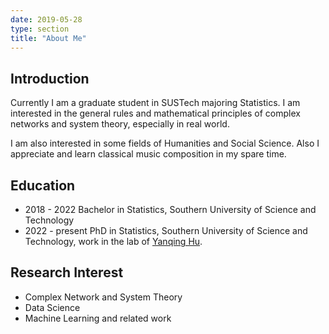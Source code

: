 ```yaml
---
date: 2019-05-28
type: section
title: "About Me"
---
```


## Introduction

Currently I am a graduate student in SUSTech majoring Statistics. I am interested in the general rules and mathematical principles of complex networks and system theory, especially in real world.

I am also interested in some fields of Humanities and Social Science. Also I appreciate and learn classical music composition in my spare time.

## Education

- 2018 - 2022 Bachelor in Statistics, Southern University of Science and Technology
- 2022 - present PhD in Statistics, Southern University of Science and Technology, work in the lab of [Yanqing Hu](http://www.huyanqing.com/).

## Research Interest

- Complex Network and System Theory
- Data Science
- Machine Learning and related work
